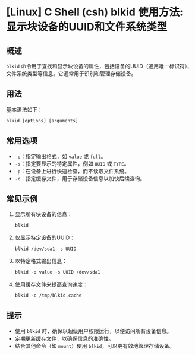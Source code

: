 # [Linux] C Shell (csh) blkid 使用方法: 显示块设备的UUID和文件系统类型

## 概述
`blkid` 命令用于查找和显示块设备的属性，包括设备的UUID（通用唯一标识符）、文件系统类型等信息。它通常用于识别和管理存储设备。

## 用法
基本语法如下：
```csh
blkid [options] [arguments]
```

## 常用选项
- `-o`：指定输出格式，如 `value` 或 `full`。
- `-s`：指定要显示的特定属性，例如 `UUID` 或 `TYPE`。
- `-p`：在设备上进行快速检查，而不读取文件系统。
- `-c`：指定缓存文件，用于存储设备信息以加快后续查询。

## 常见示例
1. 显示所有块设备的信息：
   ```csh
   blkid
   ```

2. 仅显示特定设备的UUID：
   ```csh
   blkid /dev/sda1 -s UUID
   ```

3. 以特定格式输出信息：
   ```csh
   blkid -o value -s UUID /dev/sda1
   ```

4. 使用缓存文件来提高查询速度：
   ```csh
   blkid -c /tmp/blkid.cache
   ```

## 提示
- 使用 `blkid` 时，确保以超级用户权限运行，以便访问所有设备信息。
- 定期更新缓存文件，以确保信息的准确性。
- 结合其他命令（如 `mount`）使用 `blkid`，可以更有效地管理存储设备。